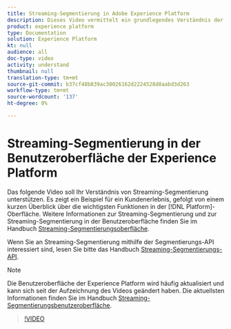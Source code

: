 ```yaml
---
title: Streaming-Segmentierung in Adobe Experience Platform
description: Dieses Video vermittelt ein grundlegendes Verständnis der Streaming-Segmentierung in Adobe Experience Platform und beschreibt, wie Streaming-Segmentierungen mithilfe der Plattform-Benutzeroberfläche durchgeführt werden.
product: experience platform
type: Documentation
solution: Experience Platform
kt: null
audience: all
doc-type: video
activity: understand
thumbnail: null
translation-type: tm+mt
source-git-commit: b37cf48b839ac30026162d2224528d8aabd3d263
workflow-type: tm+mt
source-wordcount: '137'
ht-degree: 0%

---
```



# Streaming-Segmentierung in der Benutzeroberfläche der Experience Platform

Das folgende Video soll Ihr Verständnis von Streaming-Segmentierung unterstützen. Es zeigt ein Beispiel für ein Kundenerlebnis, gefolgt von einem kurzen Überblick über die wichtigsten Funktionen in der [!DNL Platform]-Oberfläche. Weitere Informationen zur Streaming-Segmentierung und zur Streaming-Segmentierung in der Benutzeroberfläche finden Sie im Handbuch [Streaming-Segmentierungsoberfläche](../ui/streaming-segmentation.md).

Wenn Sie an Streaming-Segmentierung mithilfe der Segmentierungs-API interessiert sind, lesen Sie bitte das Handbuch [Streaming-Segmentierungs-API](../api/streaming-segmentation.md).

>[!NOTE]
>
>Die Benutzeroberfläche der Experience Platform wird häufig aktualisiert und kann sich seit der Aufzeichnung des Videos geändert haben. Die aktuellsten Informationen finden Sie im Handbuch [Streaming-Segmentierungsbenutzeroberfläche](../ui/streaming-segmentation.md).

>[!VIDEO](https://video.tv.adobe.com/v/36184?quality=12&learn=on)
